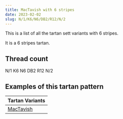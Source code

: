 ```yaml
---
title: MacTavish with 6 stripes
date: 2023-02-02
slug: N/1/K6/N6/DB2/R12/N/2
---
```

This is a list of all the tartan sett variants with 6 stripes.

It is a 6 stripes tartan.


## Thread count
N/1 K6 N6 DB2 R12 N/2

## Examples of this tartan pattern

| Tartan Variants |
|---------------|
| [MacTavish](/variants/n/1/k6/n6/db2/r12/n/2-db00004c-k000000-nd0d0d0-rc80000)||
